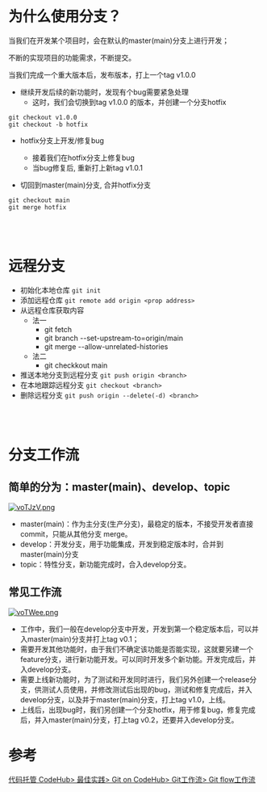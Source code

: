 # 为什么使用分支？

当我们在开发某个项目时，会在默认的master(main)分支上进行开发；

不断的实现项目的功能需求，不断提交。

当我们完成一个重大版本后，发布版本，打上一个tag v1.0.0



- 继续开发后续的新功能时，发现有个bug需要紧急处理
  - 这时，我们会切换到tag v1.0.0 的版本，并创建一个分支hotfix

```
git checkout v1.0.0
git checkout -b hotfix
```

- hotfix分支上开发/修复bug
  - 接着我们在hotfix分支上修复bug
  - 当bug修复后, 重新打上新tag v1.0.1

- 切回到master(main)分支, 合并hotfix分支

```
git checkout main
git merge hotfix
```
<br><br>
# 远程分支
- 初始化本地仓库 `git init`
- 添加远程仓库 `git remote add origin <prop address>`
- 从远程仓库获取内容
  - 法一
    - git fetch
    - git branch --set-upstream-to=origin/main
    - git merge --allow-unrelated-histories
  - 法二
    - git checkkout main
- 推送本地分支到远程分支 `git push origin <branch>`
- 在本地跟踪远程分支 `git checkout <branch>`
- 删除远程分支 `git push origin --delete(-d) <branch>`

<br><br>

# 分支工作流
## 简单的分为：master(main)、develop、topic
[![voTJzV.png](https://s1.ax1x.com/2022/09/04/voTJzV.png)](https://imgse.com/i/voTJzV)
- master(main)：作为主分支(生产分支)，最稳定的版本，不接受开发者直接commit，只能从其他分支 merge。
- develop：开发分支，用于功能集成，开发到稳定版本时，合并到master(main)分支
- topic：特性分支，新功能完成时，合入develop分支。

## 常见工作流
[![voTWee.png](https://s1.ax1x.com/2022/09/04/voTWee.png)](https://imgse.com/i/voTWee)
- 工作中，我们一般在develop分支中开发，开发到第一个稳定版本后，可以并入master(main)分支并打上tag v0.1；
- 需要开发其他功能时，由于我们不确定该功能是否能实现，这就要另建一个feature分支，进行新功能开发。可以同时开发多个新功能。开发完成后，并入develop分支。
- 需要上线新功能时，为了测试和开发同时进行，我们另外创建一个release分支，供测试人员使用，并修改测试后出现的bug，测试和修复完成后，并入develop分支，以及并于master(main)分支，打上tag v1.0，上线。
- 上线后，出现bug时，我们另创建一个分支hotfix，用于修复bug，修复完成后，并入master(main)分支，打上tag v0.2，还要并入develop分支。



# 参考
[ 代码托管 CodeHub> 最佳实践> Git on CodeHub> Git工作流> Git flow工作流](https://support.huaweicloud.com/bestpractice-codehub/codehub_practice_1005.html)